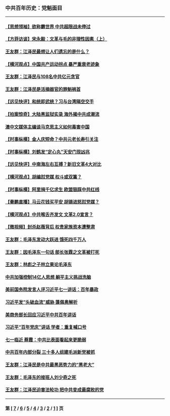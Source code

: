 ### 中共百年历史：党魁面目
---
#### [【思想领袖】欲称霸世界 中共超限战未停过](../../pages/nf1176107/n13745142.md?12170430) 
#### [【方菲访谈】宋永毅：文革与毛的非理性因素（上）](../../pages/nf1176107/n13469956.md?12170430) 
#### [王友群：江泽民最想让人们遗忘的是什么？](../../pages/nf1176107/n13408949.md?12170430) 
#### [【横河观点】中国共产运动拐点 暴严重衰老迹象](../../pages/nf1176107/n13388333.md?12170430) 
#### [王友群：江泽民与108名中共亿元贪官](../../pages/nf1176107/n13352358.md?12170430) 
#### [王友群：江泽民是活摘器官的罪魁祸首](../../pages/nf1176107/n13336903.md?12170430) 
#### [【远见快评】和统即武统？习与台湾隔空交手](../../pages/nf1176107/n13297739.md?12170430) 
#### [【拍案惊奇】大陆黑监狱实录 海外揭中共成潮流](../../pages/nf1176107/n13288853.md?12170430) 
#### [澳中文媒体主编谈马克思主义如何毒害中国](../../pages/nf1176107/n13257387.md?12170430) 
#### [【时事纵横】金人庆短命？中共元老长寿引关注](../../pages/nf1176107/n13217934.md?12170430) 
#### [【时事纵横】刘鹤发“定心丸”天安门现凶兆](../../pages/nf1176107/n13215416.md?12170430) 
#### [【远见快评】中南海左右互搏？新旧文革4大对比](../../pages/nf1176107/n13214745.md?12170430) 
#### [【横河观点】胡编怼党媒 权斗或双簧？](../../pages/nf1176107/n13210864.md?12170430) 
#### [【时事纵横】阿里捐千亿求生 欧盟狠踩中共红线](../../pages/nf1176107/n13206431.md?12170430) 
#### [【秦鹏直播】马云花钱买平安 胡锡进怒怼党媒？](../../pages/nf1176107/n13206392.md?12170430) 
#### [【横河观点】中共喉舌齐发文 文革2.0宣言？](../../pages/nf1176107/n13201248.md?12170430) 
#### [【微视频】封杀赵薇背后 权贵家族资本遭整肃](../../pages/nf1176107/n13197798.md?12170430) 
#### [王友群：毛泽东发动大跃进 饿死四千万人](../../pages/nf1176107/n13177158.md?12170430) 
#### [王友群：因毛泽东一句话 部长张霖之文革被打死](../../pages/nf1176107/n13161711.md?12170430) 
#### [王友群：林彪之子林立果论毛泽东](../../pages/nf1176107/n13128622.md?12170430) 
#### [中共加强控制14亿人思想 躺平主义挑战洗脑](../../pages/nf1176107/n13094299.md?12170430) 
#### [美前国务院发言人评习近平七一讲话：百年暴政](../../pages/nf1176107/n13066986.md?12170430) 
#### [习近平发“头破血流”威胁 蓬佩奥解析](../../pages/nf1176107/n13063604.md?12170430) 
#### [美商务部长回应习近平中共百年讲话](../../pages/nf1176107/n13062903.md?12170430) 
#### [习近平“百年党庆”讲话 学者：重复喊口号](../../pages/nf1176107/n13061411.md?12170430) 
#### [七一临近 蔡霞：中共比表面看起来更脆弱](../../pages/nf1176107/n13056418.md?12170430) 
#### [中共百年内部分裂 三十多人组建毛派新党被抓](../../pages/nf1176107/n13044023.md?12170430) 
#### [王友群：江泽民是中共最黑恶势力的“黑老大”](../../pages/nf1176107/n13022180.md?12170430) 
#### [王友群：毛泽东的接班人刘少奇之死](../../pages/nf1176107/n12991772.md?12170430) 
#### [王友群：江泽民迫害法轮功 把中共变成最腐败的党](../../pages/nf1176107/n12947347.md?12170430) 

---
#### 第 [ [7](./7.md?12170430) / [6](./6.md?12170430) / [5](./5.md?12170430) / [4](./4.md?12170430) / [3](./3.md?12170430) / [2](./2.md?12170430) / [1](./1.md?12170430) ] 页
